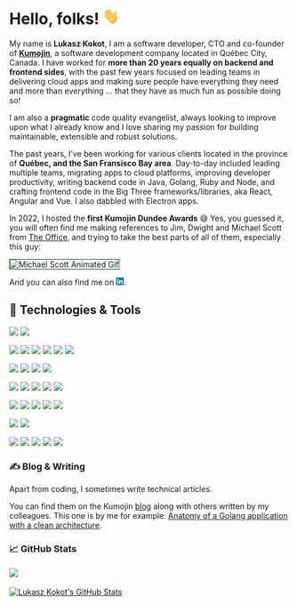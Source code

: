 
# Hello, folks! <img src="./images/wave.gif" width="30px" height="30px" />

My name is **Lukasz Kokot**, I am a software developer, CTO and co-founder of **[Kumojin][1]**, a software development company located in Québec City, Canada. I have worked for **more than 20 years equally on backend and frontend sides**, with the past few years focused on leading teams in delivering cloud apps and making sure people have everything they need and more than everything ... that they have as much fun as possible doing so!

I am also a **pragmatic** code quality evangelist, always looking to improve upon what I already know and I love sharing my passion for building maintainable, extensible and robust solutions. 

The past years, I've been working for various clients located in the province of **Québec, and the San Fransisco Bay area**. 
Day-to-day included leading multiple teams, migrating apps to cloud platforms, improving developer productivity, writing backend code in Java, Golang, Ruby and Node, and crafting frontend code in the Big Three frameworks/libraries, aka React, Angular and Vue. I also dabbled with Electron apps.

In 2022, I hosted the **first Kumojin Dundee Awards** 😅 
Yes, you guessed it, you will often find me making references to Jim, Dwight and Michael Scott from [The Office]([4]), and trying to take the best parts of all of them, especially this guy:

<img src="https://media.giphy.com/media/xoV4JZ3cBaSGngdxxl/giphy.gif" width="200" alt="Michael Scott Animated Gif" title="Michael Scott" style="border: 1px solid #0C4441" />

And you can also find me on [<img src="./images/linkedin-logo-3.webp" width="14px" height="14px" />][2].

## 🔧 Technologies & Tools
![](https://img.shields.io/badge/Nano-informational?style=flat&logo=nano&logoColor=EBFBFB&color=0C4441)
![](https://img.shields.io/badge/Visual%20Studio%20Code-informational?style=flat&logo=visual-studio-code&logoColor=EBFBFB&color=0C4441)

![](https://img.shields.io/badge/Java-informational?style=flat&logo=openjdk&logoColor=EBFBFB&color=0C4441)
![](https://img.shields.io/badge/Javacript-informational?style=flat&logo=javascript&logoColor=EBFBFB&color=0C4441)
![](https://img.shields.io/badge/Kotlin-informational?style=flat&logo=kotlin&logoColor=EBFBFB&color=0C4441)
![](https://img.shields.io/badge/Golang-informational?style=flat&logo=go&logoColor=EBFBFB&color=0C4441)
![](https://img.shields.io/badge/Ruby-informational?style=flat&logo=ruby&logoColor=EBFBFB&color=0C4441)
![](https://img.shields.io/badge/TypeScript-informational?style=flat&logo=typescript&logoColor=EBFBFB&color=0C4441)

![](https://img.shields.io/badge/Electron-informational?style=flat&logo=electron&logoColor=EBFBFB&color=0C4441)
![](https://img.shields.io/badge/NestJS-informational?style=flat&logo=nestjs&logoColor=EBFBFB&color=0C4441)
![](https://img.shields.io/badge/NodeJS-informational?style=flat&logo=node.js&logoColor=EBFBFB&color=0C4441)
![](https://img.shields.io/badge/Spring-informational?style=flat&logo=spring&logoColor=EBFBFB&color=0C4441)

![](https://img.shields.io/badge/Angular-informational?style=flat&logo=angular&logoColor=EBFBFB&color=0C4441)
![](https://img.shields.io/badge/Mui-informational?style=flat&logo=mui&logoColor=EBFBFB&color=0C4441)
![](https://img.shields.io/badge/React-informational?style=flat&logo=react&logoColor=EBFBFB&color=0C4441)
![](https://img.shields.io/badge/Vue-informational?style=flat&logo=vue.js&logoColor=EBFBFB&color=0C4441)
![](https://img.shields.io/badge/Vuetify-informational?style=flat&logo=vuetify&logoColor=EBFBFB&color=0C4441)

![](https://img.shields.io/badge/Couchbase-informational?style=flat&logo=sqlite&logoColor=EBFBFB&color=0C4441)
![](https://img.shields.io/badge/MySQL-informational?style=flat&logo=mysql&logoColor=EBFBFB&color=0C4441)
![](https://img.shields.io/badge/PostgreSQL-informational?style=flat&logo=postgresql&logoColor=EBFBFB&color=0C4441)
![](https://img.shields.io/badge/Sqlite-informational?style=flat&logo=sqlite&logoColor=EBFBFB&color=0C4441)
![](https://img.shields.io/badge/MongoDB-informational?style=flat&logo=sqlite&logoColor=EBFBFB&color=0C4441)

![](https://img.shields.io/badge/Linux-informational?style=flat&logo=linux&logoColor=EBFBFB&color=0C4441)
![](https://img.shields.io/badge/Mac%20OS-informational?style=flat&logo=macos&logoColor=EBFBFB&color=0C4441)

![](https://img.shields.io/badge/AWS-informational?style=flat&logo=amazon-aws&logoColor=EBFBFB&color=0C4441)
![](https://img.shields.io/badge/Azure-informational?style=flat&logo=microsoft-azure&logoColor=EBFBFB&color=0C4441)
![](https://img.shields.io/badge/CircleCI-informational?style=flat&logo=circleci&logoColor=EBFBFB&color=0C4441)
![](https://img.shields.io/badge/Docker-informational?style=flat&logo=docker&logoColor=EBFBFB&color=0C4441)
![](https://img.shields.io/badge/Github-informational?style=flat&logo=github&logoColor=EBFBFB&color=0C4441)


### &#x270d; Blog & Writing

Apart from coding, I sometimes write technical articles. 

You can find them on the Kumojin [blog][3] along with others written by my colleagues.
This one is by me for example:
[Anatomy of a Golang application with a clean architecture](https://kumojin.com/en/anatomy-golang-app-a-clean-architecture/).

### &#x1f4c8; GitHub Stats

<a href="https://github.com/LukaszKokot/LukaszKokot">
  <img align="center" src="https://github-readme-stats-git-masterrstaa-rickstaa.vercel.app/api/top-langs/?username=LukaszKokot&hide=java,html,tex&title_color=EBFBFB&text_color=EBFBFB&icon_color=2bbc8a&bg_color=0C4441&border_color=0C4441&langs_count=3" />
</a>
<br />
<br />
<a href="https://github.com/LukaszKokot/LukaszKokot">
  <img align="center" src="https://github-readme-stats-git-masterrstaa-rickstaa.vercel.app/api?username=LukaszKokot&show_icons=true&line_height=27&count_private=true&title_color=EBFBFB&text_color=EBFBFB&icon_color=2bbc8a&bg_color=0C4441&border_color=0C4441" alt="Lukasz Kokot's GitHub Stats" />
</a>

<!-- links to your social media accounts -->

[1]: https://kumojin.com
[2]: https://www.linkedin.com/in/lukasz-kokot/
[3]: https://kumojin.com/en/blog/
[4]: https://www.imdb.com/title/tt0386676/

<!-- Resources -->
<!-- Icons: https://simpleicons.org/ -->
<!-- GitHub Stats: https://github.com/anuraghazra/github-readme-stats -->
<!-- Emojis: https://emojipedia.org/emoji/ -->
<!-- HTML Emojis: https://www.fileformat.info/index.htm -->
<!-- Shields: https://shields.io/ -->
<!-- Awesome GitHub Profile README: https://github.com/abhisheknaiidu/awesome-github-profile-readme -->
